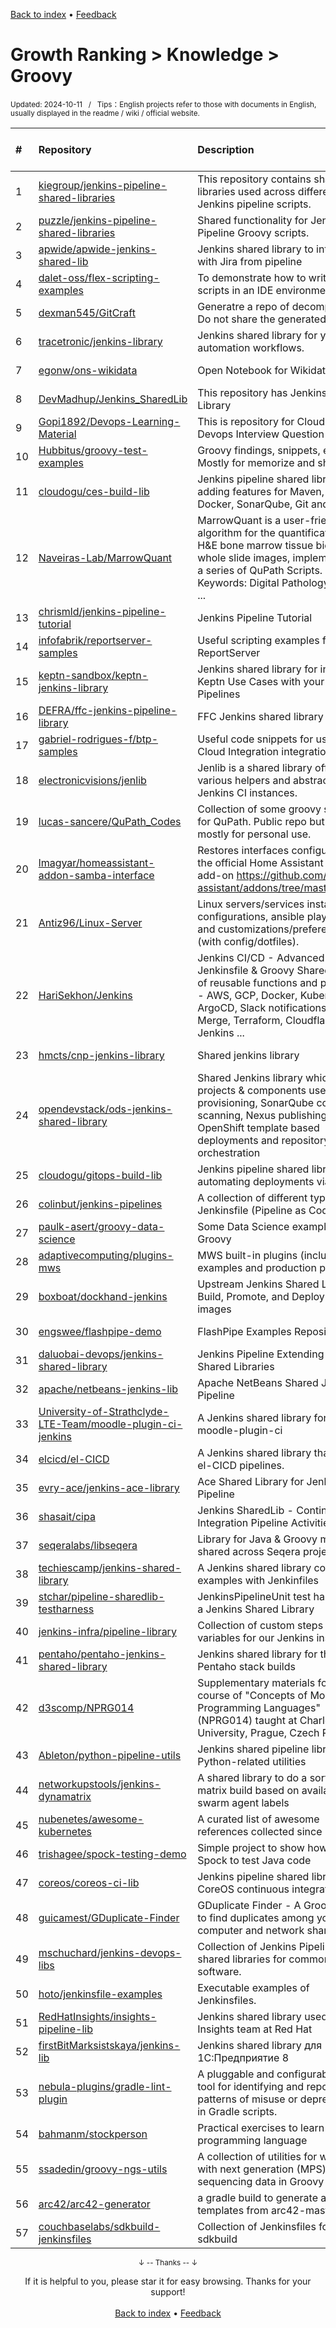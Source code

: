 <a href="https://github.com/GrowingGit/GitHub-English-Top-Charts#github-english-top-charts">Back to index</a> • <a href="/content/docs/feedback.md">Feedback</a>

# Growth Ranking > Knowledge > Groovy
<sub>Updated: 2024-10-11&nbsp;&nbsp;&nbsp;/&nbsp;&nbsp;&nbsp;Tips：English projects refer to those with documents in English, usually displayed in the readme / wiki / official website.</sub>

|#|Repository|Description|Stars|Average daily growth|Updated|
|:-|:-|:-|:-|:-|:-|
|1|[kiegroup/jenkins-pipeline-shared-libraries](https://github.com/kiegroup/jenkins-pipeline-shared-libraries)|This repository contains shared libraries used across different KIE Jenkins pipeline scripts.|25|0|2024-09-05|
|2|[puzzle/jenkins-pipeline-shared-libraries](https://github.com/puzzle/jenkins-pipeline-shared-libraries)|Shared functionality for Jenkins Pipeline Groovy scripts.|10|0|2024-07-31|
|3|[apwide/apwide-jenkins-shared-lib](https://github.com/apwide/apwide-jenkins-shared-lib)|Jenkins shared library to interact with Jira from pipeline|9|0|2024-09-03|
|4|[dalet-oss/flex-scripting-examples](https://github.com/dalet-oss/flex-scripting-examples)|To demonstrate how to write Flex scripts in an IDE environment|6|0|2024-09-23|
|5|[dexman545/GitCraft](https://github.com/dexman545/GitCraft)|Generatre a repo of decompiled MC. Do not share the generated repo.|16|0|2024-06-22|
|6|[tracetronic/jenkins-library](https://github.com/tracetronic/jenkins-library)|Jenkins shared library for your CX automation workflows.|8|0|2024-10-10|
|7|[egonw/ons-wikidata](https://github.com/egonw/ons-wikidata)|Open Notebook for Wikidata scripts|3|0|2024-09-23|
|8|[DevMadhup/Jenkins_SharedLib](https://github.com/DevMadhup/Jenkins_SharedLib)|This repository has Jenkins Shared Library |3|0|2024-08-26|
|9|[Gopi1892/Devops-Learning-Material](https://github.com/Gopi1892/Devops-Learning-Material)|This is repository for Cloud and Devops Interview Question|2|0|2024-09-28|
|10|[Hubbitus/groovy-test-examples](https://github.com/Hubbitus/groovy-test-examples)|Groovy findings, snippets, examples. Mostly for memorize and sharing.|4|0|2024-07-06|
|11|[cloudogu/ces-build-lib](https://github.com/cloudogu/ces-build-lib)|Jenkins pipeline shared library adding features for Maven, Gradle, Docker, SonarQube, Git and others|74|0|2024-10-10|
|12|[Naveiras-Lab/MarrowQuant](https://github.com/Naveiras-Lab/MarrowQuant)|MarrowQuant is a user-friendly algorithm for the quantification of H&E bone marrow tissue biopsies in whole slide images, implemented as a series of QuPath Scripts. Keywords: Digital Pathology, Whole  ...|5|0|2024-04-19|
|13|[chrismld/jenkins-pipeline-tutorial](https://github.com/chrismld/jenkins-pipeline-tutorial)|Jenkins Pipeline Tutorial|6|0|2024-05-28|
|14|[infofabrik/reportserver-samples](https://github.com/infofabrik/reportserver-samples)|Useful scripting examples for ReportServer|4|0|2024-09-17|
|15|[keptn-sandbox/keptn-jenkins-library](https://github.com/keptn-sandbox/keptn-jenkins-library)|Jenkins shared library for integrating Keptn Use Cases with your Jenkins Pipelines|9|0|2024-10-08|
|16|[DEFRA/ffc-jenkins-pipeline-library](https://github.com/DEFRA/ffc-jenkins-pipeline-library)|FFC Jenkins shared library|13|0|2024-09-20|
|17|[gabriel-rodrigues-f/btp-samples](https://github.com/gabriel-rodrigues-f/btp-samples)|Useful code snippets for use in SAP Cloud Integration integrations|3|0|2024-09-25|
|18|[electronicvisions/jenlib](https://github.com/electronicvisions/jenlib)|Jenlib is a shared library offering various helpers and abstractions for Jenkins CI instances.|11|0|2024-09-23|
|19|[lucas-sancere/QuPath_Codes](https://github.com/lucas-sancere/QuPath_Codes)|Collection of some groovy scripts for QuPath. Public repo but made mostly for personal use. |5|0|2024-07-10|
|20|[lmagyar/homeassistant-addon-samba-interface](https://github.com/lmagyar/homeassistant-addon-samba-interface)|Restores interfaces configuration for the official Home Assistant Samba add-on https://github.com/home-assistant/addons/tree/master/samba|21|0|2024-10-01|
|21|[Antiz96/Linux-Server](https://github.com/Antiz96/Linux-Server)|Linux servers/services installations, configurations, ansible playbooks and customizations/preferences (with config/dotfiles).|3|0|2024-10-05|
|22|[HariSekhon/Jenkins](https://github.com/HariSekhon/Jenkins)|Jenkins CI/CD - Advanced Jenkinsfile & Groovy Shared Library of reusable functions and pipelines - AWS, GCP, Docker, Kubernetes, ArgoCD, Slack notifications, Git Merge, Terraform, Cloudflare, Jenkins  ...|64|0|2024-10-04|
|23|[hmcts/cnp-jenkins-library](https://github.com/hmcts/cnp-jenkins-library)|Shared jenkins library|29|0|2024-10-10|
|24|[opendevstack/ods-jenkins-shared-library](https://github.com/opendevstack/ods-jenkins-shared-library)|Shared Jenkins library which all ODS projects & components use - provisioning, SonarQube code scanning, Nexus publishing, OpenShift template based deployments and repository orchestration|72|0|2024-10-10|
|25|[cloudogu/gitops-build-lib](https://github.com/cloudogu/gitops-build-lib)|Jenkins pipeline shared library for automating deployments via GitOps|31|0|2024-10-09|
|26|[colinbut/jenkins-pipelines](https://github.com/colinbut/jenkins-pipelines)|A collection of different types of Jenkinsfile (Pipeline as Code)|15|0|2024-08-26|
|27|[paulk-asert/groovy-data-science](https://github.com/paulk-asert/groovy-data-science)|Some Data Science examples using Groovy|36|0|2024-07-01|
|28|[adaptivecomputing/plugins-mws](https://github.com/adaptivecomputing/plugins-mws)|MWS built-in plugins (including examples and production plugins)|3|0|2024-09-25|
|29|[boxboat/dockhand-jenkins](https://github.com/boxboat/dockhand-jenkins)|Upstream Jenkins Shared Library to Build, Promote, and Deploy Docker images|36|0|2024-09-26|
|30|[engswee/flashpipe-demo](https://github.com/engswee/flashpipe-demo)|FlashPipe Examples Repository|5|0|2024-09-25|
|31|[daluobai-devops/jenkins-shared-library](https://github.com/daluobai-devops/jenkins-shared-library)|Jenkins Pipeline Extending with Shared Libraries |38|0|2024-10-09|
|32|[apache/netbeans-jenkins-lib](https://github.com/apache/netbeans-jenkins-lib)|Apache NetBeans Shared Jenkins Pipeline|5|0|2024-10-01|
|33|[University-of-Strathclyde-LTE-Team/moodle-plugin-ci-jenkins](https://github.com/University-of-Strathclyde-LTE-Team/moodle-plugin-ci-jenkins)|A Jenkins shared library for running moodle-plugin-ci|2|0|2024-05-30|
|34|[elcicd/el-CICD](https://github.com/elcicd/el-CICD)|A Jenkins shared library that powers el-CICD pipelines.|5|0|2024-10-05|
|35|[evry-ace/jenkins-ace-library](https://github.com/evry-ace/jenkins-ace-library)|Ace Shared Library for Jenkins Pipeline|7|0|2024-09-23|
|36|[shasait/cipa](https://github.com/shasait/cipa)|Jenkins SharedLib - Continuous Integration Pipeline Activities|2|0|2024-09-12|
|37|[seqeralabs/libseqera](https://github.com/seqeralabs/libseqera)|Library for Java & Groovy modules shared across Seqera projects|2|0|2024-10-10|
|38|[techiescamp/jenkins-shared-library](https://github.com/techiescamp/jenkins-shared-library)|A Jenkins shared library code examples with Jenkinfiles|36|0|2024-09-04|
|39|[stchar/pipeline-sharedlib-testharness](https://github.com/stchar/pipeline-sharedlib-testharness)|JenkinsPipelineUnit test harness for a Jenkins Shared Library|42|0|2024-07-08|
|40|[jenkins-infra/pipeline-library](https://github.com/jenkins-infra/pipeline-library)|Collection of custom steps and variables for our Jenkins instance(s)|294|0|2024-10-07|
|41|[pentaho/pentaho-jenkins-shared-library](https://github.com/pentaho/pentaho-jenkins-shared-library)|Jenkins shared library for the Pentaho stack builds|7|0|2024-08-26|
|42|[d3scomp/NPRG014](https://github.com/d3scomp/NPRG014)|Supplementary materials for the course of "Concepts of Modern Programming Languages" (NPRG014) taught at Charles University, Prague, Czech Republic.|24|0|2024-10-04|
|43|[Ableton/python-pipeline-utils](https://github.com/Ableton/python-pipeline-utils)|Jenkins shared pipeline library for Python-related utilities|25|0|2024-10-08|
|44|[networkupstools/jenkins-dynamatrix](https://github.com/networkupstools/jenkins-dynamatrix)|A shared library to do a sort of matrix build based on available swarm agent labels|3|0|2024-08-02|
|45|[nubenetes/awesome-kubernetes](https://github.com/nubenetes/awesome-kubernetes)|A curated list of awesome references collected since 2018.|610|0|2024-10-07|
|46|[trishagee/spock-testing-demo](https://github.com/trishagee/spock-testing-demo)|Simple project to show how to use Spock to test Java code|20|0|2024-07-25|
|47|[coreos/coreos-ci-lib](https://github.com/coreos/coreos-ci-lib)|Jenkins pipeline shared library for CoreOS continuous integration|10|0|2024-09-23|
|48|[guicamest/GDuplicate-Finder](https://github.com/guicamest/GDuplicate-Finder)|GDuplicate Finder - A Groovy way to find duplicates among your computer and network shares!|30|0|2024-10-10|
|49|[mschuchard/jenkins-devops-libs](https://github.com/mschuchard/jenkins-devops-libs)|Collection of Jenkins Pipeline shared libraries for common DevOps software.|130|0|2024-10-09|
|50|[hoto/jenkinsfile-examples](https://github.com/hoto/jenkinsfile-examples)|Executable examples of Jenkinsfiles.|218|0|2024-09-19|
|51|[RedHatInsights/insights-pipeline-lib](https://github.com/RedHatInsights/insights-pipeline-lib)|Jenkins shared library used by the Insights team at Red Hat|15|0|2024-09-16|
|52|[firstBitMarksistskaya/jenkins-lib](https://github.com/firstBitMarksistskaya/jenkins-lib)|Jenkins shared library для 1С:Предприятие 8|160|0|2024-09-12|
|53|[nebula-plugins/gradle-lint-plugin](https://github.com/nebula-plugins/gradle-lint-plugin)|A pluggable and configurable linter tool for identifying and reporting on patterns of misuse or deprecations in Gradle scripts. |769|0|2024-10-08|
|54|[bahmanm/stockperson](https://github.com/bahmanm/stockperson)|Practical exercises to learn a programming language|2|0|2024-09-23|
|55|[ssadedin/groovy-ngs-utils](https://github.com/ssadedin/groovy-ngs-utils)|A collection of utilities for working with next generation (MPS) sequencing data in Groovy|13|0|2024-08-27|
|56|[arc42/arc42-generator](https://github.com/arc42/arc42-generator)|a gradle build to generate all derived templates from arc42-master|45|0|2024-10-04|
|57|[couchbaselabs/sdkbuild-jenkinsfiles](https://github.com/couchbaselabs/sdkbuild-jenkinsfiles)|Collection of Jenkinsfiles for sdkbuild|5|0|2024-10-09|

<div align="center">
    <p><sub>↓ -- Thanks -- ↓</sub></p>
    If it is helpful to you, please star it for easy browsing. Thanks for your support!
</div>

<br/>

<div align="center"><a href="https://github.com/GrowingGit/GitHub-English-Top-Charts#github-english-top-charts">Back to index</a> • <a href="/content/docs/feedback.md">Feedback</a></div>
